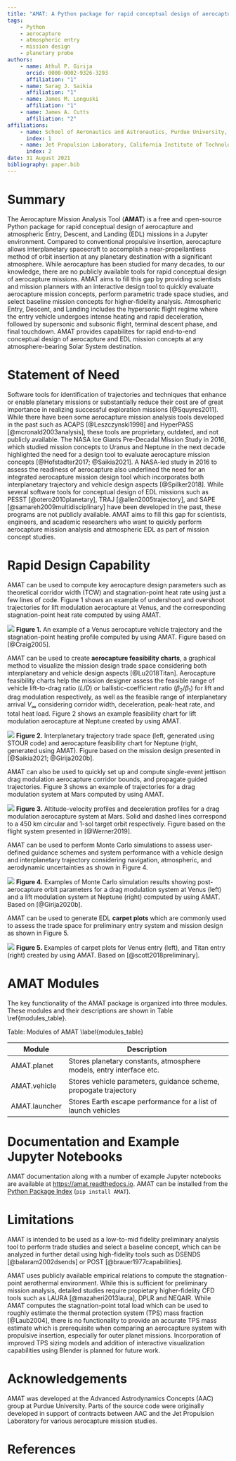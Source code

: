 ```yaml
---
title: "AMAT: A Python package for rapid conceptual design of aerocapture and atmospheric Entry, Descent, and Landing (EDL) missions in a Jupyter environment"
tags:
    - Python
    - aerocapture
    - atmospheric entry
    - mission design
    - planetary probe
authors:
    - name: Athul P. Girija
      orcid: 0000-0002-9326-3293
      affiliation: "1"
    - name: Sarag J. Saikia
      affiliation: "1"
    - name: James M. Longuski
      affiliation: "1"
    - name: James A. Cutts
      affiliation: "2"
affiliations:
    - name: School of Aeronautics and Astronautics, Purdue University, West Lafayette, IN 47907, United States
      index: 1
    - name: Jet Propulsion Laboratory, California Institute of Technology, Pasadena, CA 91109, United States
      index: 2
date: 31 August 2021
bibliography: paper.bib
---
```


# Summary
The Aerocapture Mission Analysis Tool (**AMAT**) is a free and open-source Python package for rapid conceptual design of aerocapture and atmospheric Entry, Descent, and Landing (EDL) missions in a Jupyter environment. Compared to conventional propulsive insertion, aerocapture allows interplanetary spacecraft to accomplish a near-propellantless method of orbit insertion at any planetary destination with a significant atmosphere. While aerocapture has been studied for many decades, to our knowledge, there are no publicly available tools for rapid conceptual design of aerocapture missions. AMAT aims to fill this gap by providing scientists and mission planners with an interactive design tool to quickly evaluate aerocapture mission concepts, perform parametric trade space studies, and select baseline mission concepts for higher-fidelity analysis. Atmospheric Entry, Descent, and Landing includes the hypersonic flight regime where the entry vehicle undergoes intense heating and rapid deceleration, followed by supersonic and subsonic flight, terminal descent phase, and final touchdown. AMAT provides capabilites for rapid end-to-end conceptual design of aerocapture and EDL mission concepts at any atmosphere-bearing Solar System destination.

# Statement of Need

Software tools for identification of trajectories and techniques that enhance or enable planetary missions or substantially reduce their cost are of great importance in realizing successful exploration missions [@Squyres2011]. While there have been some aerocapture mission analysis tools developed in the past such as ACAPS [@Leszczynski1998] and HyperPASS [@mcronald2003analysis], these tools are proprietary, outdated, and not publicly available. The NASA Ice Giants Pre-Decadal Mission Study in 2016, which studied mission concepts to Uranus and Neptune in the next decade highlighted the need for a design tool to evaluate aerocapture mission concepts [@Hofstadter2017; @Saikia2021]. A NASA-led study in 2016 to assess the readiness of aerocapture also underlined the need for an integrated aerocapture mission design tool which incorporates both interplanetary trajectory and vehicle design aspects [@Spilker2018]. While several software tools for conceptual design of EDL missions such as PESST [@otero2010planetary], TRAJ [@allen2005trajectory], and SAPE [@samareh2009multidisciplinary] have been developed in the past, these programs are not publicly available. AMAT aims to fill this gap for scientists, engineers, and academic researchers who want to quickly perform aerocapture mission analysis and atmospheric EDL as part of mission concept studies. 


# Rapid Design Capability

AMAT can be used to compute key aerocapture design parameters such as theoretical corridor width (TCW) and stagnation-point heat rate using just a few lines of code. Figure 1 shows an example of undershoot and overshoot trajectories for lift modulation aerocapture at Venus, and the corresponding stagnation-point heat rate computed by using AMAT.

![](https://i.imgur.com/3XPh6JY.png)
**Figure 1.** An example of a Venus aerocapture vehicle trajectory and the stagnation-point heating profile computed by using AMAT. Figure based on [@Craig2005].

AMAT can be used to create **aerocapture feasibility charts**, a graphical method to visualize the mission design trade space considering both interplanetary and vehicle design aspects [@Lu2018Titan]. Aerocapture feasibility charts help the mission designer assess the feasible range of vehicle lift-to-drag ratio ($L/D$) or ballistic-coefficient ratio ($\beta_2/\beta_1$) for lift and drag modulation respectively, as well as the feasible range of interplanetary arrival $V_{\infty}$ considering corridor width, deceleration, peak-heat rate, and total heat load. Figure 2 shows an example feasibility chart for lift modulation aerocapture at Neptune created by using AMAT.

![](https://i.imgur.com/BNINxh4.png)
**Figure 2.** Interplanetary trajectory trade space (left, generated using STOUR code) and aerocapture feasibility chart for Neptune (right, generated using AMAT). Figure based on the mission design presented in [@Saikia2021; @Girija2020b].  

AMAT can also be used to quickly set up and compute single-event jettison drag modulation aerocapture corridor bounds, and propagate guided trajectories. Figure 3 shows an example of trajectories for a drag modulation system at Mars computed by using AMAT.

![](https://i.imgur.com/YlMk6Th.png)
**Figure 3.** Altitude-velocity profiles and deceleration profiles for a drag modulation aerocapture system at Mars. Solid and dashed lines correspond to a 450 km circular and 1-sol target orbit respectively. Figure based on the flight system presented in [@Werner2019].  

AMAT can be used to perform Monte Carlo simulations to assess user-defined guidance schemes and system performance with a vehicle design and interplanetary trajectory considering navigation, atmospheric, and aerodynamic uncertainties as shown in Figure 4.

![](https://i.imgur.com/Jefki5T.png)
**Figure 4.** Examples of Monte Carlo simulation results showing post-aerocapture orbit parameters for a drag modulation system at Venus (left) and a lift modulation system at Neptune (right) computed by using AMAT. Based on [@Girija2020b].

AMAT can be used to generate EDL **carpet plots** which are commonly used to assess the trade space for preliminary entry system and mission design as shown in Figure 5.

![](https://i.imgur.com/uDxfzsS.png)
**Figure 5.** Examples of carpet plots for Venus entry (left), and Titan entry (right) created by using AMAT. Based on [@scott2018preliminary].

# AMAT Modules

The key functionality of the AMAT package is organized into three modules. These modules and their descriptions are shown in Table \ref{modules_table}. 

Table: Modules of AMAT \label{modules_table}

| Module        | Description                                                         |
| ------------- | --------------------------------------------------------------------|
| AMAT.planet   | Stores planetary constants, atmosphere models, entry interface etc. |
| AMAT.vehicle  | Stores vehicle parameters, guidance scheme, propogate trajectory    |
| AMAT.launcher | Stores Earth escape performance for a list of launch vehicles       |

# Documentation and Example Jupyter Notebooks

AMAT documentation along with a number of example Jupyter notebooks are available at https://amat.readthedocs.io. AMAT can be installed from the [Python Package Index](https://pypi.org/project/AMAT/) (`pip install AMAT`).

# Limitations

AMAT is intended to be used as a low-to-mid fidelity preliminary analysis tool to perform trade studies and select a baseline concept, which can be analyzed in further detail using high-fidelity tools such as DSENDS [@balaram2002dsends] or POST [@brauer1977capabilities].

AMAT uses publicly available empirical relations to compute the stagnation-point aerothermal environment. While this is sufficient for preliminary mission analysis, detailed studies require propietary higher-fidelity CFD tools such as LAURA [@mazaheri2013laura], DPLR and NEQAIR. While AMAT computes the stagnation-point total load which can be used to roughly estimate the thermal protection system (TPS) mass fraction [@Laub2004], there is no functionality to provide an accurate TPS mass estimate which is prerequisite when comparing an aerocapture system with propulsive insertion, especially for outer planet missions. Incorporation of improved TPS sizing models and addition of interactive visualization capabilities using Blender is planned for future work. 

# Acknowledgements

AMAT was developed at the Advanced Astrodynamics Concepts (AAC) group at Purdue University. Parts of the source code were originally developed in support of contracts between AAC and the Jet Propulsion Laboratory for various aerocapture mission studies. 

# References


